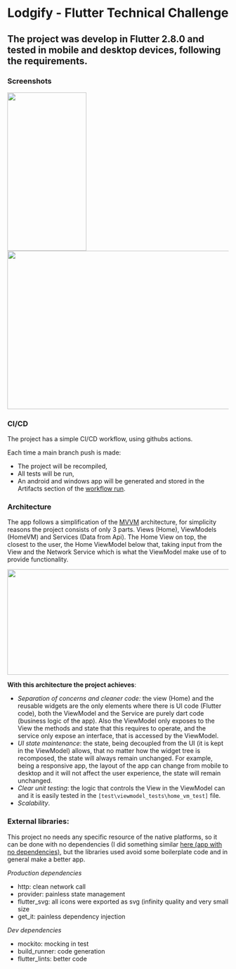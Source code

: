 # Lodgify - Flutter Technical Challenge

## The project was develop in Flutter 2.8.0 and tested in mobile and desktop devices, following the requirements.

### Screenshots
<p float="left">
  <img width="180" height="360" src="https://user-images.githubusercontent.com/70621340/147396099-1a5f2e8e-15f1-4c07-bf34-0cf12145426c.png">
  <img width="520" height="360" src="https://user-images.githubusercontent.com/70621340/147396100-26ef89eb-6392-4c78-9fe9-32e39920bc38.png">
</p>


### CI/CD
The project has a simple CI/CD workflow, using githubs actions.

Each time a main branch push is made:
- The project will be recompiled,
- All tests will be run,
- An android and windows app will be generated and stored in the Artifacts section of the [workflow run](https://github.com/LuisMaGit/lodgify-flutter-test/actions/runs/1627087048).

### Architecture
The app follows a simplification of the [MVVM](https://en.wikipedia.org/wiki/Model%E2%80%93view%E2%80%93viewmodel) architecture, for simplicity reasons the project consists of only 3 parts. Views (Home), ViewModels (HomeVM) and Services (Data from Api). The Home View on top, the closest to the user, the Home ViewModel below that, taking input from the View and the Network Service which is what the ViewModel make use of to provide functionality.

<p float="left">
  <img width="800" height="240" src="https://user-images.githubusercontent.com/70621340/147396116-ee8c3514-e2eb-4672-a168-2cf8be57993f.png">
</p>

__With this architecture the project achieves__:
* _Separation of concerns and cleaner code:_ the view (Home) and the reusable widgets are the only elements where there is UI code (Flutter code), both the ViewModel and the Service are purely dart code (business logic of the app). Also the ViewModel only exposes to the View the methods and state that this requires to operate, and the service only expose an interface, that is accessed by the ViewModel.
* _UI state maintenance_: the state, being decoupled from the UI (it is kept in the ViewModel) allows, that no matter how the widget tree is recomposed, the state will always remain unchanged. For example, being a responsive app, the layout of the app can change from mobile to desktop and it will not affect the user experience, the state will remain unchanged.
* _Clear unit testing_: the logic that controls the View in the ViewModel can and it is easily tested in the `[test\viewmodel_tests\home_vm_test]` file.
* _Scalability_. 

### External libraries:
This project no needs any specific resource of the native platforms, so it can be done with no dependencies (I did something similar [here (app with no dependencies)](https://github.com/LuisMaGit/flutter_crypto), but the libraries used avoid some boilerplate code and in general make a better app.

_Production dependencies_
* http: clean network call
* provider: painless state management
* flutter_svg: all icons were exported as svg (infinity quality and very small size
* get_it: painless dependency injection

_Dev dependencies_
* mockito: mocking in test
* build_runner: code generation
* flutter_lints: better code

